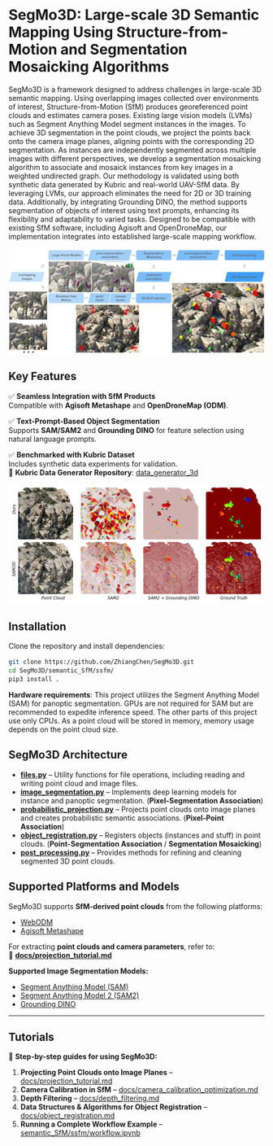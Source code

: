 # SegMo3D: Large-scale 3D Semantic Mapping Using Structure-from-Motion and Segmentation Mosaicking Algorithms
SegMo3D is a framework designed to address challenges in large-scale 3D semantic mapping. Using overlapping images collected over environments of interest, Structure-from-Motion (SfM) produces georeferenced point clouds and estimates camera poses. Existing large vision models (LVMs) such as Segment Anything Model segment instances in the images. To achieve 3D segmentation in the point clouds, we project the points back onto the camera image planes, aligning points with the corresponding 2D segmentation. As instances are independently segmented across multiple images with different perspectives, we develop a segmentation mosaicking algorithm to associate and mosaick instances from key images in a weighted undirected graph. Our methodology is validated using both synthetic data generated by Kubric and real-world UAV-SfM data. By leveraging LVMs, our approach eliminates the need for 2D or 3D training data. Additionally, by integrating Grounding DINO, the method supports segmentation of objects of interest using text prompts, enhancing its flexibility and adaptability to varied tasks. Designed to be compatible with existing SfM software, including Agisoft and OpenDroneMap, our implementation integrates into established large-scale mapping workflow.


![workflow](./docs/images/workflow_wide.jpg)



## **Key Features**
✅ **Seamless Integration with SfM Products**  
Compatible with **Agisoft Metashape** and **OpenDroneMap (ODM)**.  

✅ **Text-Prompt-Based Object Segmentation**  
Supports **SAM/SAM2** and **Grounding DINO** for feature selection using natural language prompts.  

✅ **Benchmarked with Kubric Dataset**  
Includes synthetic data experiments for validation.  
📌 **Kubric Data Generator Repository**: [data_generator_3d](https://github.com/ZhiangChen/data_generator_3d)  

![SegMo3D Results](./docs/images/gd_results.png)

## **Installation**
Clone the repository and install dependencies:  
```bash
git clone https://github.com/ZhiangChen/SegMo3D.git
cd SegMo3D/semantic_SfM/ssfm/
pip3 install .
```

**Hardware requirements**: This project utilizes the Segment Anything Model (SAM) for panoptic segmentation. GPUs are not required for SAM but are recommended to expedite inference speed. The other parts of this project use only CPUs. As a point cloud will be stored in memory, memory usage depends on the point cloud size. 


## **SegMo3D Architecture**
- **[files.py](./semantic_SfM/ssfm/files.py)** – Utility functions for file operations, including reading and writing point cloud and image files.  
- **[image_segmentation.py](./semantic_SfM/ssfm/image_segmentation.py)** – Implements deep learning models for instance and panoptic segmentation. (**Pixel-Segmentation Association**)  
- **[probabilistic_projection.py](./semantic_SfM/ssfm/probabilistic_projection.py)** – Projects point clouds onto image planes and creates probabilistic semantic associations. (**Pixel-Point Association**)  
- **[object_registration.py](./semantic_SfM/ssfm/object_registration.py)** – Registers objects (instances and stuff) in point clouds. (**Point-Segmentation Association** / **Segmentation Mosaicking**)  
- **[post_processing.py](./semantic_SfM/ssfm/post_processing.py)** – Provides methods for refining and cleaning segmented 3D point clouds.  



## **Supported Platforms and Models**
SegMo3D supports **SfM-derived point clouds** from the following platforms:  
- [WebODM](https://opendronemap.org/webodm/)  
- [Agisoft Metashape](https://www.agisoft.com/)  

For extracting **point clouds and camera parameters**, refer to:  
📖 **[docs/projection_tutorial.md](docs/projection_tutorial.md)**  

**Supported Image Segmentation Models:**  
- [Segment Anything Model (SAM)](https://github.com/facebookresearch/segment-anything)  
- [Segment Anything Model 2 (SAM2)](https://github.com/facebookresearch/sam2)  
- [Grounding DINO](http://github.com/IDEA-Research/GroundingDINO)  



---

## **Tutorials**
📌 **Step-by-step guides for using SegMo3D:**  
1. **Projecting Point Clouds onto Image Planes** – [docs/projection_tutorial.md](docs/projection_tutorial.md)  
2. **Camera Calibration in SfM** – [docs/camera_calibration_optimization.md](docs/camera_calibration_optimization.md)  
3. **Depth Filtering** – [docs/depth_filtering.md](docs/depth_filtering.md)  
4. **Data Structures & Algorithms for Object Registration** – [docs/object_registration.md](docs/object_registration.md)  
5. **Running a Complete Workflow Example** – [semantic_SfM/ssfm/workflow.ipynb](semantic_SfM/ssfm/workflow.ipynb)  